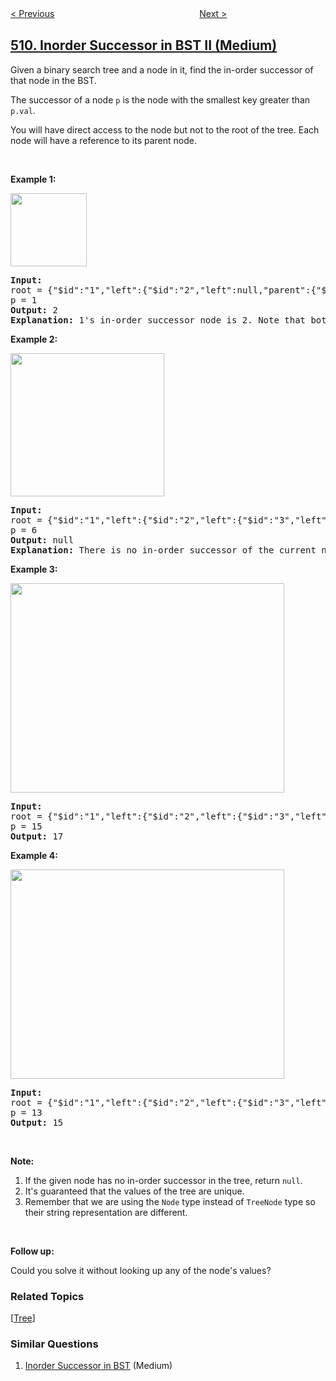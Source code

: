 <!--|This file generated by command(leetcode description); DO NOT EDIT.    |-->
<!--+----------------------------------------------------------------------+-->
<!--|@author    openset <openset.wang@gmail.com>                           |-->
<!--|@link      https://github.com/openset                                 |-->
<!--|@home      https://github.com/openset/leetcode                        |-->
<!--+----------------------------------------------------------------------+-->

[< Previous](../fibonacci-number "Fibonacci Number")
　　　　　　　　　　　　　　　　
[Next >](../game-play-analysis-i "Game Play Analysis I")

## [510. Inorder Successor in BST II (Medium)](https://leetcode.com/problems/inorder-successor-in-bst-ii "二叉搜索树中的中序后继 II")

<p>Given a binary search tree and a node in it, find the in-order successor of that node in the BST.</p>

<p>The successor of a node <code>p</code> is the node with the smallest key greater than <code>p.val</code>.</p>

<p>You will have direct access to the node but not to the root of the tree. Each node will have a reference to its parent node.</p>

<p>&nbsp;</p>

<p><strong>Example 1:</strong></p>
<img alt="" src="https://assets.leetcode.com/uploads/2019/01/23/285_example_1.PNG" style="width: 122px; height: 117px;" />
<pre>
<strong>Input: </strong>
root = <span id="example-input-1-1">{&quot;$id&quot;:&quot;1&quot;,&quot;left&quot;:{&quot;$id&quot;:&quot;2&quot;,&quot;left&quot;:null,&quot;parent&quot;:{&quot;$ref&quot;:&quot;1&quot;},&quot;right&quot;:null,&quot;val&quot;:1},&quot;parent&quot;:null,&quot;right&quot;:{&quot;$id&quot;:&quot;3&quot;,&quot;left&quot;:null,&quot;parent&quot;:{&quot;$ref&quot;:&quot;1&quot;},&quot;right&quot;:null,&quot;val&quot;:3},&quot;val&quot;:2}</span>
p = <span id="example-input-1-2">1</span>
<strong>Output: </strong><span id="example-output-1">2</span>
<strong>Explanation: </strong>1&#39;s in-order successor node is 2. Note that both p and the return value is of Node type.
</pre>

<p><strong>Example 2:</strong></p>
<img alt="" src="https://assets.leetcode.com/uploads/2019/01/23/285_example_2.PNG" style="width: 246px; height: 229px;" />
<pre>
<strong>Input: </strong>
root = <span id="example-input-2-1">{&quot;$id&quot;:&quot;1&quot;,&quot;left&quot;:{&quot;$id&quot;:&quot;2&quot;,&quot;left&quot;:{&quot;$id&quot;:&quot;3&quot;,&quot;left&quot;:{&quot;$id&quot;:&quot;4&quot;,&quot;left&quot;:null,&quot;parent&quot;:{&quot;$ref&quot;:&quot;3&quot;},&quot;right&quot;:null,&quot;val&quot;:1},&quot;parent&quot;:{&quot;$ref&quot;:&quot;2&quot;},&quot;right&quot;:null,&quot;val&quot;:2},&quot;parent&quot;:{&quot;$ref&quot;:&quot;1&quot;},&quot;right&quot;:{&quot;$id&quot;:&quot;5&quot;,&quot;left&quot;:null,&quot;parent&quot;:{&quot;$ref&quot;:&quot;2&quot;},&quot;right&quot;:null,&quot;val&quot;:4},&quot;val&quot;:3},&quot;parent&quot;:null,&quot;right&quot;:{&quot;$id&quot;:&quot;6&quot;,&quot;left&quot;:null,&quot;parent&quot;:{&quot;$ref&quot;:&quot;1&quot;},&quot;right&quot;:null,&quot;val&quot;:6},&quot;val&quot;:5}</span>
p = <span id="example-input-2-2">6</span>
<strong>Output: </strong><span id="example-output-2">null</span>
<strong>Explanation: </strong>There is no in-order successor of the current node, so the answer is <code>null</code>.
</pre>

<p><strong>Example 3:</strong></p>
<img alt="" src="https://assets.leetcode.com/uploads/2019/02/02/285_example_34.PNG" style="width: 438px; height: 335px;" />
<pre>
<strong>Input: </strong>
root = <span id="example-input-2-1">{&quot;$id&quot;:&quot;1&quot;,&quot;left&quot;:{&quot;$id&quot;:&quot;2&quot;,&quot;left&quot;:{&quot;$id&quot;:&quot;3&quot;,&quot;left&quot;:{&quot;$id&quot;:&quot;4&quot;,&quot;left&quot;:null,&quot;parent&quot;:{&quot;$ref&quot;:&quot;3&quot;},&quot;right&quot;:null,&quot;val&quot;:2},&quot;parent&quot;:{&quot;$ref&quot;:&quot;2&quot;},&quot;right&quot;:{&quot;$id&quot;:&quot;5&quot;,&quot;left&quot;:null,&quot;parent&quot;:{&quot;$ref&quot;:&quot;3&quot;},&quot;right&quot;:null,&quot;val&quot;:4},&quot;val&quot;:3},&quot;parent&quot;:{&quot;$ref&quot;:&quot;1&quot;},&quot;right&quot;:{&quot;$id&quot;:&quot;6&quot;,&quot;left&quot;:null,&quot;parent&quot;:{&quot;$ref&quot;:&quot;2&quot;},&quot;right&quot;:{&quot;$id&quot;:&quot;7&quot;,&quot;left&quot;:{&quot;$id&quot;:&quot;8&quot;,&quot;left&quot;:null,&quot;parent&quot;:{&quot;$ref&quot;:&quot;7&quot;},&quot;right&quot;:null,&quot;val&quot;:9},&quot;parent&quot;:{&quot;$ref&quot;:&quot;6&quot;},&quot;right&quot;:null,&quot;val&quot;:13},&quot;val&quot;:7},&quot;val&quot;:6},&quot;parent&quot;:null,&quot;right&quot;:{&quot;$id&quot;:&quot;9&quot;,&quot;left&quot;:{&quot;$id&quot;:&quot;10&quot;,&quot;left&quot;:null,&quot;parent&quot;:{&quot;$ref&quot;:&quot;9&quot;},&quot;right&quot;:null,&quot;val&quot;:17},&quot;parent&quot;:{&quot;$ref&quot;:&quot;1&quot;},&quot;right&quot;:{&quot;$id&quot;:&quot;11&quot;,&quot;left&quot;:null,&quot;parent&quot;:{&quot;$ref&quot;:&quot;9&quot;},&quot;right&quot;:null,&quot;val&quot;:20},&quot;val&quot;:18},&quot;val&quot;:15}</span>
p = <span id="example-input-2-2">15</span>
<strong>Output: </strong><span id="example-output-2">17</span>
</pre>

<p><strong>Example 4:</strong></p>
<img alt="" src="https://assets.leetcode.com/uploads/2019/02/02/285_example_34.PNG" style="width: 438px; height: 335px;" />
<pre>
<strong>Input: </strong>
root = <span id="example-input-2-1">{&quot;$id&quot;:&quot;1&quot;,&quot;left&quot;:{&quot;$id&quot;:&quot;2&quot;,&quot;left&quot;:{&quot;$id&quot;:&quot;3&quot;,&quot;left&quot;:{&quot;$id&quot;:&quot;4&quot;,&quot;left&quot;:null,&quot;parent&quot;:{&quot;$ref&quot;:&quot;3&quot;},&quot;right&quot;:null,&quot;val&quot;:2},&quot;parent&quot;:{&quot;$ref&quot;:&quot;2&quot;},&quot;right&quot;:{&quot;$id&quot;:&quot;5&quot;,&quot;left&quot;:null,&quot;parent&quot;:{&quot;$ref&quot;:&quot;3&quot;},&quot;right&quot;:null,&quot;val&quot;:4},&quot;val&quot;:3},&quot;parent&quot;:{&quot;$ref&quot;:&quot;1&quot;},&quot;right&quot;:{&quot;$id&quot;:&quot;6&quot;,&quot;left&quot;:null,&quot;parent&quot;:{&quot;$ref&quot;:&quot;2&quot;},&quot;right&quot;:{&quot;$id&quot;:&quot;7&quot;,&quot;left&quot;:{&quot;$id&quot;:&quot;8&quot;,&quot;left&quot;:null,&quot;parent&quot;:{&quot;$ref&quot;:&quot;7&quot;},&quot;right&quot;:null,&quot;val&quot;:9},&quot;parent&quot;:{&quot;$ref&quot;:&quot;6&quot;},&quot;right&quot;:null,&quot;val&quot;:13},&quot;val&quot;:7},&quot;val&quot;:6},&quot;parent&quot;:null,&quot;right&quot;:{&quot;$id&quot;:&quot;9&quot;,&quot;left&quot;:{&quot;$id&quot;:&quot;10&quot;,&quot;left&quot;:null,&quot;parent&quot;:{&quot;$ref&quot;:&quot;9&quot;},&quot;right&quot;:null,&quot;val&quot;:17},&quot;parent&quot;:{&quot;$ref&quot;:&quot;1&quot;},&quot;right&quot;:{&quot;$id&quot;:&quot;11&quot;,&quot;left&quot;:null,&quot;parent&quot;:{&quot;$ref&quot;:&quot;9&quot;},&quot;right&quot;:null,&quot;val&quot;:20},&quot;val&quot;:18},&quot;val&quot;:15}</span>
p = <span id="example-input-2-2">13</span>
<strong>Output: </strong><span id="example-output-2">15</span>
</pre>

<p>&nbsp;</p>

<p><strong>Note:</strong></p>

<ol>
	<li>If the given node has no in-order successor in the tree, return <code>null</code>.</li>
	<li>It&#39;s guaranteed that the values of the tree are unique.</li>
	<li>Remember that we are using the <code>Node</code> type instead of <code>TreeNode</code> type so their string representation are different.</li>
</ol>

<p>&nbsp;</p>

<p><strong>Follow up:</strong></p>

<p>Could you solve&nbsp;it without&nbsp;looking up any of the&nbsp;node&#39;s values?</p>

### Related Topics
  [[Tree](../../tag/tree/README.md)]

### Similar Questions
  1. [Inorder Successor in BST](../inorder-successor-in-bst) (Medium)
